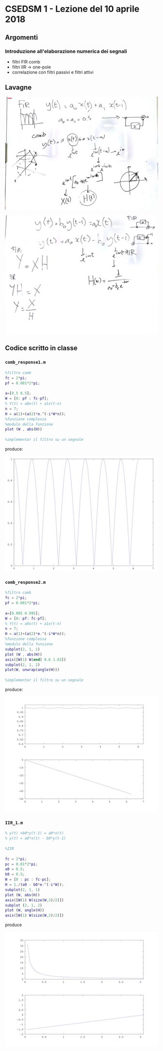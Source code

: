 # CSEDSM 1 - Lezione del 10 aprile 2018

## Argomenti

### Introduzione all'elaborazione numerica dei segnali

* filtri FIR comb
* filtri IIR -> one-pole
* correlazione con filtri passivi e filtri attivi

## Lavagne

![whiteboard 1](./CSEDSM_I_20180410_1.jpg)

![whiteboard 2](./CSEDSM_I_20180410_2.jpg)

## Codice scritto in classe

### `comb_response1.m`

```matlab
%filtro comb
fc = 2*pi;
pf = 0.001*2*pi;

a=[0.5 0.5];
W = [0: pf : fc-pf];
% Y(t) = a0x(t) + a1x(t-n)
n = 7;
H = a(1)+(a(2)*e.^(-i*W*n));
%funzione complessa
%modulo della funzione
plot (W , abs(H))

%implementar il filtro su un segnale
```

produce:

![comb response 1](./comb_response1.jpg)

### `comb_response2.m`

```matlab
%filtro comb
fc = 2*pi;
pf = 0.001*2*pi;

a=[0.005 0.995];
W = [0: pf: fc-pf];
% Y(t) = a0x(t) + a1x(t-n)
n = 7;
H = a(1)+(a(2)*e.^(-i*W*n));
%funzione complessa
%modulo della funzione
subplot(2, 1, 1)
plot (W , abs(H))
axis([W(1) W(end) 0.6 1.03])
subplot(2, 1, 2)
plot(W, unwrap(angle(H)))

%implementar il filtro su un segnale
```

produce:

![comb response 2](./comb_response2.jpg)

### `IIR_1.m`

```matlab
% y(t) +b0*y(t-1) = a0*x(t)
% y(t) = a0*x(t) - b0*y(t-1)

%IIR 

fc = 2*pi;
pc = 0.01*2*pi;
a0 = 0.5;
b0 = 0.5;
W = [0 : pc : fc-pc];
H = 1./(a0 - b0*e.^(-i*W));
subplot(2, 1, 1)
plot (W, abs(H))
axis([W(1) W(size(W,2)/2)])
subplot (2, 1, 2)
plot (W, angle(H))
axis([W(1) W(size(W,2)/2)])
```

produce

![IIR 1](./IIR_1.jpg)
